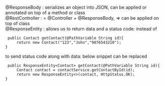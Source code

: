 @ResponseBody : serializes an object into JSON, can be applied or annotated on top of a method or class  
@RestController : = @Controller + @ResponseBody, => can be applied on top of class  
@ResponseEntity : allows us to return data and a status code: instead of  
``` @GetMapping("/contacts/{id}")  
 public Contact getContact(@PathVariable String id){
     return new Contact("123","John","9876543210");  
}
```
to send status code along with data: below snippet can be replaced
```@GetMapping("/contacts/{id}")  
 public ResponseEntity<Contact> getContact(@PathVariable String id){  
     Contact contact = contactService.getContactById(id);  
     return new ResponseEntity<>(contact, HttpStatus.OK);  
}
```  
